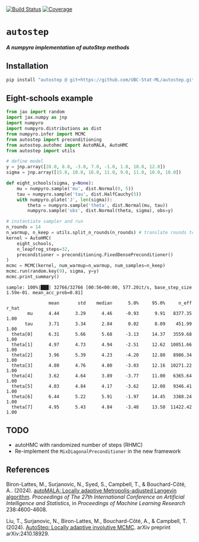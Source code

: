 [![Build Status](https://github.com/UBC-Stat-ML/autostep/actions/workflows/CI.yml/badge.svg?branch=main)](https://github.com/UBC-Stat-ML/autostep/actions/workflows/CI.yml?query=branch%3Amain)
[![Coverage](https://codecov.io/gh/UBC-Stat-ML/autostep/branch/main/graph/badge.svg)](https://codecov.io/gh/UBC-Stat-ML/autostep)

# `autostep`

***A numpyro implementation of autoStep methods***

## Installation

```bash
pip install "autostep @ git+https://github.com/UBC-Stat-ML/autostep.git"
```

## Eight-schools example

```python
from jax import random
import jax.numpy as jnp
import numpyro
import numpyro.distributions as dist
from numpyro.infer import MCMC
from autostep import preconditioning
from autostep.autohmc import AutoMALA, AutoHMC
from autostep import utils

# define model
y = jnp.array([28.0, 8.0, -3.0, 7.0, -1.0, 1.0, 18.0, 12.0])
sigma = jnp.array([15.0, 10.0, 16.0, 11.0, 9.0, 11.0, 10.0, 18.0])

def eight_schools(sigma, y=None):
    mu = numpyro.sample('mu', dist.Normal(0, 5))
    tau = numpyro.sample('tau', dist.HalfCauchy(5))
    with numpyro.plate('J', len(sigma)):
        theta = numpyro.sample('theta', dist.Normal(mu, tau))
        numpyro.sample('obs', dist.Normal(theta, sigma), obs=y)

# instantiate sampler and run
n_rounds = 14
n_warmup, n_keep = utils.split_n_rounds(n_rounds) # translate rounds to warmup/keep
kernel = AutoHMC(
    eight_schools,
    n_leapfrog_steps=32,
    preconditioner = preconditioning.FixedDensePreconditioner()
)
mcmc = MCMC(kernel, num_warmup=n_warmup, num_samples=n_keep)
mcmc.run(random.key(9), sigma, y=y)
mcmc.print_summary()
```
```
sample: 100%|███| 32766/32766 [00:56<00:00, 577.20it/s, base_step_size 1.59e-01. mean_acc_prob=0.81]

                mean       std    median      5.0%     95.0%     n_eff     r_hat
        mu      4.44      3.29      4.46     -0.93      9.91   8377.35      1.00
       tau      3.71      3.34      2.84      0.02      8.09    451.99      1.00
  theta[0]      6.31      5.66      5.68     -3.13     14.37   3559.68      1.00
  theta[1]      4.97      4.73      4.94     -2.51     12.62  10851.66      1.00
  theta[2]      3.96      5.39      4.23     -4.20     12.80   8986.34      1.00
  theta[3]      4.80      4.76      4.80     -3.03     12.16  10271.22      1.00
  theta[4]      3.62      4.64      3.89     -3.77     11.00   6365.64      1.00
  theta[5]      4.03      4.84      4.17     -3.62     12.08   9346.41      1.00
  theta[6]      6.44      5.22      5.91     -1.97     14.45   3388.24      1.00
  theta[7]      4.95      5.43      4.84     -3.48     13.50  11422.42      1.00
```

## TODO

- autoHMC with randomized number of steps (RHMC)
- Re-implement the `MixDiagonalPreconditioner` in the new framework

## References

Biron-Lattes, M., Surjanovic, N., Syed, S., Campbell, T., & Bouchard-Côté, A.. (2024). 
[autoMALA: Locally adaptive Metropolis-adjusted Langevin algorithm](https://proceedings.mlr.press/v238/biron-lattes24a.html). 
*Proceedings of The 27th International Conference on Artificial Intelligence and Statistics*, 
in *Proceedings of Machine Learning Research* 238:4600-4608.

Liu, T., Surjanovic, N., Biron-Lattes, M., Bouchard-Côté, A., & Campbell, T. (2024). 
[AutoStep: Locally adaptive involutive MCMC](https://arxiv.org/abs/2410.18929). arXiv preprint arXiv:2410.18929.
